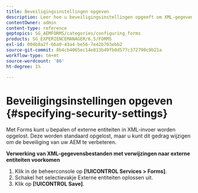 ```yaml
---
title: Beveiligingsinstellingen opgeven
description: Leer hoe u beveiligingsinstellingen opgeeft om XML-gegevensbestanden te beveiligen. Met de functie voor beveiligingsinstellingen worden de externe entiteiten in XML-invoer beheerd.
contentOwner: admin
content-type: reference
geptopics: SG_AEMFORMS/categories/configuring_forms
products: SG_EXPERIENCEMANAGER/6.5/FORMS
exl-id: 004b8a2f-66a0-43a4-be56-7e42b703ebb2
source-git-commit: 8b4cb4065ec14e813b49fb0d577c372790c9b21a
workflow-type: tm+mt
source-wordcount: '86'
ht-degree: 1%

---
```


# Beveiligingsinstellingen opgeven {#specifying-security-settings}

Met Forms kunt u bepalen of externe entiteiten in XML-invoer worden opgelost. Deze worden standaard opgelost, maar u kunt dit gedrag wijzigen om de beveiliging van uw AEM te verbeteren.

**Verwerking van XML-gegevensbestanden met verwijzingen naar externe entiteiten voorkomen**

1. Klik in de beheerconsole op **[!UICONTROL Services > Forms]**.
1. Schakel het selectievakje Externe entiteiten oplossen uit.
1. Klik op **[!UICONTROL Save]**.
